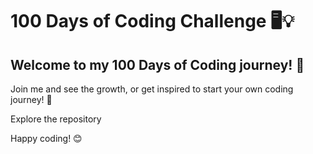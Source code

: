 # 100 Days of Coding Challenge 🖥️💡

## Welcome to my 100 Days of Coding journey! 🚀

Join me and see the growth, or get inspired to start your own coding journey! 💪

Explore the repository

Happy coding! 😊
